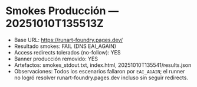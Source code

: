 # Smokes Producción — 20251010T135513Z
- Base URL: https://runart-foundry.pages.dev/
- Resultado smokes: FAIL (DNS EAI_AGAIN)
- Access redirects tolerados (no-follow): YES
- Banner producción removido: YES
- Artefactos: smokes_stdout.txt, index.html, 20251010T135541/results.json
- Observaciones: Todos los escenarios fallaron por `EAI_AGAIN`; el runner no logró resolver runart-foundry.pages.dev incluso sin seguir redirects.
